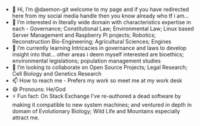 - 👋 Hi, I’m @daemon-git welcome to my page and if you have redirected here from my social media handle then you know already who tf i am...
- 👀 I’m interested in literally wide domain with characteristics expertise in each - Governance; Constitutional Law; Environmental Law; Linux based Server Management and Raspberry Pi projects; Robotics; Reconstruction Bio-Engineering; Agricultural Sciences; Engines 
- 🌱 I’m currently learning Intricacies in governance and laws to develop insight into that... other areas i deem myself interested are bioethics; environmental legislations; population management studies
- 💞️ I’m looking to collaborate on Open Source Projects; Legal Research; Cell Biology and Genetics Research
- 📫 How to reach me - Prefers my work so meet me at my work desk
- 😄 Pronouns: He/God
- ⚡ Fun fact: On Stack Exchange I've re-authored a dead software by making it compatible to new system machines; and ventured in depth in domain of Evolutionary Biology; Wild Life and Mountains especially attract me.

<!---
daemon-git/daemon-git is a ✨ special ✨ repository because its `README.md` (this file) appears on your GitHub profile.
You can click the Preview link to take a look at your changes.
--->
